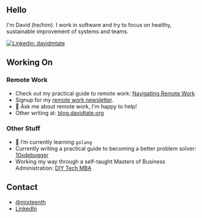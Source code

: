 ## Hello

I'm David (he/him). I work in software and try to focus on healthy, sustainable improvement of systems and teams.

[![Linkedin: davidmtate](https://img.shields.io/badge/-davidmtate-blue?style=round-square&logo=Linkedin&logoColor=white&link=https://www.linkedin.com/in/davidmtate/)](https://www.linkedin.com/in/davidmtate/)


## Working On

### Remote Work
- Check out my practical guide to remote work: [Navigating Remote Work](http://navigatingremotework.com)
- Signup for my [remote work newsletter](https://remoteworkguides.com/).
- 💬 Ask me about remote work, I'm happy to help! 
- Other writing at: [blog.davidtate.org](http://blog.davidtate.org)

### Other Stuff
- 🌱 I’m currently learning `golang`
- Currently writing a practical guide to becoming a better problem solver: [10xdebugger](http://10xdebugger.com)
- Working my way through a self-taught Masters of Business Administration: [DIY Tech MBA](https://mixteenth.github.io/diytechmba.github.io/)

## Contact
- [@mixteenth](http://twitter.com/mixteenth)
- [LinkedIn](https://www.linkedin.com/in/davidmtate/)


<!--
**mixteenth/mixteenth** is a ✨ _special_ ✨ repository because its `README.md` (this file) appears on your GitHub profile.

Here are some ideas to get you started:

- 🔭 I’m currently working on ...
- 🌱 I’m currently learning ...
- 👯 I’m looking to collaborate on ...
- 🤔 I’m looking for help with ...
- 💬 Ask me about ...
- 📫 How to reach me: ...
- 😄 Pronouns: ...
- ⚡ Fun fact: ...
-->